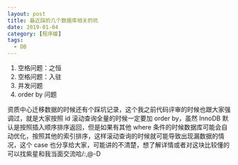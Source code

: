 ```yaml
---
layout: post
title: 最近踩的几个数据库相关的坑
date: 2019-01-04
category: [程序媛]
tags:
  - DB
---
```


1. 空格问题：之恒
2. 空格问题：入驻
3. 并发问题
4. order by 问题

资质中心迁移数据的时候还有个踩坑记录，这个我之前代码评审的时候也跟大家强调过，就是大家按照 id 滚动查询全量的时候一定要加 order by，虽然 InnoDB 默认是按照插入顺序排序返回，但是如果有其他 where 条件的时候数据库可能会自动优化，按照其他的索引排序，这样滚动查询的时候就可能导致出现漏数据的情况，这个 case 也分享给大家，可能讲的不清楚，想了解详情或者对这块比较懂的可以找紫星和我当面交流哈/:,@-D